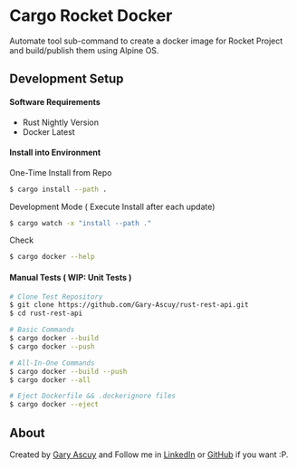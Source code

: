 # Cargo Rocket Docker

Automate tool sub-command to create a docker image for Rocket Project and build/publish them using Alpine OS.

## Development Setup

#### Software Requirements 

- Rust Nightly Version
- Docker Latest

#### Install into Environment

One-Time Install from Repo
```sh
$ cargo install --path . 
```

Development Mode ( Execute Install after each update)
```sh
$ cargo watch -x "install --path ."
```

Check
```sh
$ cargo docker --help
```

#### Manual Tests ( WIP: Unit Tests )

```sh
# Clone Test Repository
$ git clone https://github.com/Gary-Ascuy/rust-rest-api.git
$ cd rust-rest-api

# Basic Commands
$ cargo docker --build
$ cargo docker --push

# All-In-One Commands
$ cargo docker --build --push
$ cargo docker --all

# Eject Dockerfile && .dockerignore files
$ cargo docker --eject
```

## About

Created by [Gary Ascuy][garyascuygithub] and Follow me in [LinkedIn][garyascuylinkedin] or [GitHub][garyascuygithub] if you want :P.

[garyascuygithub]: https://github.com/gary-ascuy
[garyascuylinkedin]: https://www.linkedin.com/in/gary-ascuy-6619bbb9/
